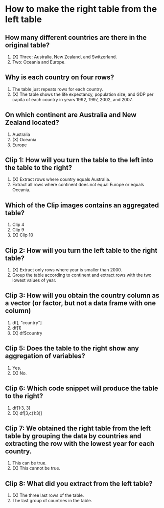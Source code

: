 # How to make the right table from the left table

## How many different **countries** are there in the original table?

1. (X) Three: Australia, New Zealand, and Switzerland.
2. Two: Oceania and Europe.


## Why is each country on four rows?

1. The table just repeats rows for each country. 
2. (X) The table shows the life expectancy, population size, and GDP per capita of each country in years 1992, 1997, 2002, and 2007.


## On which continent are Australia and New Zealand located?

1. Australia
2. (X) Oceania
3. Europe


## Clip 1: How will you turn the table to the left into the table to the right?

1. (X) Extract rows where country equals Australia. 
2. Extract all rows where continent does not equal Europe or equals Oceania.  


## Which of the Clip images contains an aggregated table?

1. Clip 4
2. Clip 9
3. (X) Clip 10


## Clip 2: How will you turn the left table to the right table? 

1.  (X) Extract only rows where year is smaller than 2000.
2.  Group the table according to continent and extract rows with the two lowest values of year. 


## Clip 3: How will you obtain the country column as a **vector** (or factor, but not a data frame with one column)

1. df[, "country"]
2. df[1]
3. (X) df$country 


## Clip 5: Does the table to the right show any aggregation of variables?

1. Yes.
2. (X) No. 


## Clip 6: Which code snippet will produce the table to the right? 

1. df[1:3, 3] 
2. (X) df[3,c(1:3)]


## Clip 7: We obtained the right table from the left table by grouping the data by countries and extracting the row with the lowest year for each country. 

1. This can be true. 
2. (X) This cannot be true. 


## Clip 8: What did you extract from the left table?

1. (X) The three last rows of the table.
2. The last group of countries in the table. 


